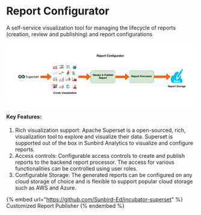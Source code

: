 # Report Configurator

A self-service visualization tool for managing the lifecycle of reports (creation, review and publishing) and report configurations

![Report configuration workflow](<../../.gitbook/assets/Report Configurator.png>)

#### Key Features:

1. Rich visualization support: Apache Superset is a open-sourced, rich, visualization tool to explore and visualize their data. Superset is supported out of the box in Sunbird Analytics to visualize and configure reports.
2. Access controls: Configurable access controls to create and publish reports to the backend report processor. The access for various functionalities can be controlled using user roles.
3. Configurable Storage: The generated reports can be configured on any cloud storage of choice and is flexible to support popular cloud storage such as AWS and Azure.

{% embed url="https://github.com/Sunbird-Ed/incubator-superset" %}
Customized Report Publisher
{% endembed %}
